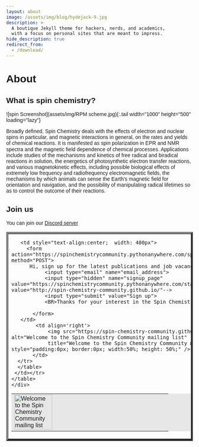 ```yaml
---
layout: about
image: /assets/img/blog/hydejack-9.jpg
description: >
  A boutique Jekyll theme for hackers, nerds, and academics,
  with a focus on personal sites that are meant to impress.
hide_description: true
redirect_from:
  - /download/
---
```


# About

<!--author-->

## What is spin chemistry?

![spin Screenshot](assets/img/RPM scheme.jpg){:.tail width="1000" height="500" loading="lazy"}

Broadly defined, Spin Chemistry deals with the effects of 
electron and nuclear spins in particular, and magnetic 
interactions in general, on the rates and yields of chemical 
reactions. It is manifested as spin polarization in EPR and 
NMR spectra and the magnetic field dependence of chemical 
processes. Applications include studies of the mechanisms 
and kinetics of free radical and biradical reactions in 
solution, the energetics of photosynthetic electron transfer 
reactions, and various magnetokinetic effects, including 
possible biological effects of extremely low frequency 
and radiofrequency electromagnetic fields, the mechanisms 
by which animals can sense the Earth’s magnetic field for 
orientation and navigation, and the possibility of 
manipulating radical lifetimes so as to control the 
outcome of their reactions.

## Join us

You can join our [Discord server](https://discord.io/spin-chemistry-community/)

 <style>
 @media only screen and (max-width: 40em) {
        thead th:not(:first-child) {
            display: none;
        }

        td, th {
            display: block;
        }

        td[data-th]:before  {
            content: attr(data-th);
            }
        }


         body {font-family:arial;
          line-height:1.15;}

         input[type=email], select {
            width: 100%;
            padding: 12px 20px;
            margin: 8px 0;
            display: inline-block;
            border: 1px solid #ccc;
            border-radius: 4px;
            box-sizing: border-box;}

         input[type=submit] {
            width: 50%;
            background-color: #008CBA;
            color: white;
            padding: 14px 20px;
            margin: 8px 0;
            border: none;
            border-radius: 4px;
            cursor: pointer;}
    </style>

<div class="container">
    <table border='5'>
     <tr><td>
      <table border='0' bgcolor="#e7e7e7">
       <tr>
        <td >
        <img src="https://spin-chemistry-community.github.io/assets/img/spin2.jpg"
        alt="Welcome to the Spin Chemistry Community mailing list" title="Welcome to the Spin Chemistry Community mailing list"
        style="padding:0px; border:0px; width:50%; height: 50%;" />
       </td>

       <td style="text-align:center;  width: 400px">
         <form action="https://spinchemistrycommunity.pythonanywhere.com/spinchemistrycommunity_signup" method="POST">
          Hi, sign up for the latest publications and job vacancies:
               <input type="email" name="email_address">
               <input type="hidden" name="signup_page" value="https://spinchemistrycommunity.pythonanywhere.com/static/thanks.html" /> <!--value="http://spin-chemistry-community.github.io/"-->
               <input type="submit" value="Sign up">
               <BR>Thanks for your interest in the Spin Chemistry Community

           </form>
       </td>
            <td align='right'>
                <img src="https://spin-chemistry-community.github.io/assets/img/spin2.jpg" alt="Welcome to the Spin Chemistry Community mailing list"
                title="Welcome to the Spin Chemistry Community mailing list" style="padding:0px; border:0px; width:50%; height: 50%;" />
           </td>
      </tr>
      </table>
     </td></tr>
    </table>
    </div>


